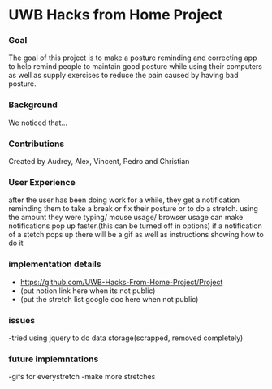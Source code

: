 # UWB Hacks from Home Project

### Goal
The goal of this project is to make a posture reminding and correcting app to help remind people to maintain good posture while using their computers as well as supply exercises to reduce the pain caused by having bad posture.

### Background
We noticed that...

### Contributions
Created by Audrey, Alex, Vincent, Pedro and Christian

### User Experience
after the user has been doing work for a while, they get a notification reminding them to take a break or fix their posture or to do a stretch.
using the amount they were typing/ mouse usage/ browser usage can make notifications pop up faster.(this can be turned off in options)
if a notification of a stetch pops up there will be a gif as well as instructions showing how to do it

### implementation details
- https://github.com/UWB-Hacks-From-Home-Project/Project
- (put notion link here when its not public)
- (put the stretch list google doc here when not public)


### issues
-tried using jquery to do data storage(scrapped, removed completely)

### future implemntations
-gifs for everystretch
-make more stretches
